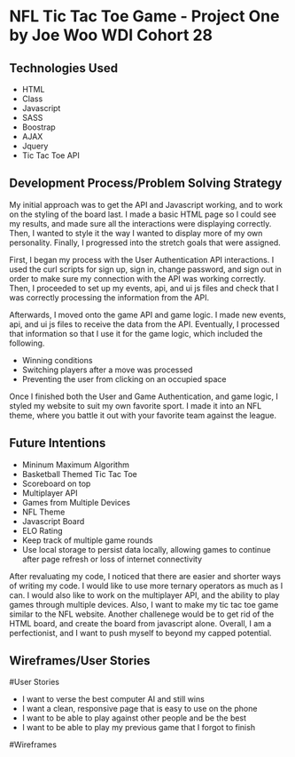 # NFL Tic Tac Toe Game - Project One by Joe Woo WDI Cohort 28

## Technologies Used
* HTML
* Class
* Javascript
* SASS
* Boostrap
* AJAX
* Jquery
* Tic Tac Toe API

## Development Process/Problem Solving Strategy
My initial approach was to get the API and Javascript working, and to work on the styling of the board last. I made a basic HTML page so I could see my results, and made sure all the interactions were displaying correctly. Then, I wanted to style it the way I wanted to display more of my own personality. Finally, I progressed into the stretch goals that were assigned.

First, I began my process with the User Authentication API interactions. I used the curl scripts for sign up, sign in, change password, and sign out in order to make sure my connection with the API was working correctly. Then, I proceeded to set up my events, api, and ui js files and check that I was correctly processing the information from the API.

Afterwards, I moved onto the game API and game logic. I made new events, api, and ui js files to receive the data from the API. Eventually, I processed that information so that I use it for the game logic, which included the following.
  - Winning conditions
  - Switching players after a move was processed
  - Preventing the user from clicking on an occupied space

Once I finished both the User and Game Authentication, and game logic, I styled my website to suit my own favorite sport. I made it into an NFL theme, where you battle it out with your favorite team against the league.

## Future Intentions
- Mininum Maximum Algorithm
- Basketball Themed Tic Tac Toe
- Scoreboard on top
- Multiplayer API
- Games from Multiple Devices
- NFL Theme
- Javascript Board
- ELO Rating
- Keep track of multiple game rounds
- Use local storage to persist data locally, allowing games to continue after page refresh or loss of internet connectivity

After revaluating my code, I noticed that there are easier and shorter ways of writing my code. I would like to use more ternary operators as much as I can. I would also like to work on the multiplayer API, and the ability to play games through multiple devices. Also, I want to make my tic tac toe game similar to the NFL website. Another challenege would be to get rid of the HTML board, and create the board from javascript alone. Overall, I am a perfectionist, and I want to push myself to beyond my capped potential.

## Wireframes/User Stories
#User Stories
- I want to verse the best computer AI and still wins
- I want a clean, responsive page that is easy to use on the phone
- I want to be able to play against other people and be the best
- I want to be able to play my previous game that I forgot to finish

#Wireframes
